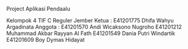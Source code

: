 Project Aplikasi Pendaalu

Kelompok 4 TIF C Reguler Jember
Ketua		: E41201775	Dhifa Wahyu Argadinata
Anggota	: E41201570 Andi Wicaksono Nugroho
		      E41201212	Muhammad Akbar Rayyan Al Fath
		      E41201549	Dania Putri Windartik
		      E41201609	Boy Dymas Hidayat
